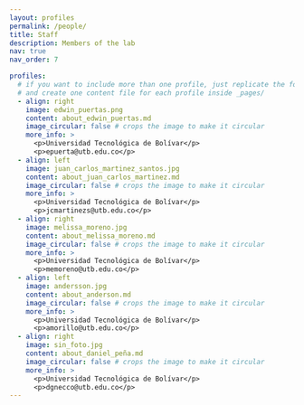 ```yaml
---
layout: profiles
permalink: /people/
title: Staff
description: Members of the lab
nav: true
nav_order: 7

profiles:
  # if you want to include more than one profile, just replicate the following block
  # and create one content file for each profile inside _pages/
  - align: right
    image: edwin_puertas.png
    content: about_edwin_puertas.md
    image_circular: false # crops the image to make it circular
    more_info: >
      <p>Universidad Tecnológica de Bolívar</p>
      <p>epuerta@utb.edu.co</p>
  - align: left
    image: juan_carlos_martinez_santos.jpg
    content: about_juan_carlos_martinez.md
    image_circular: false # crops the image to make it circular
    more_info: >
      <p>Universidad Tecnológica de Bolívar</p>
      <p>jcmartinezs@utb.edu.co</p>
  - align: right
    image: melissa_moreno.jpg
    content: about_melissa_moreno.md
    image_circular: false # crops the image to make it circular
    more_info: >
      <p>Universidad Tecnológica de Bolívar</p>
      <p>memoreno@utb.edu.co</p>
  - align: left
    image: andersson.jpg
    content: about_anderson.md
    image_circular: false # crops the image to make it circular
    more_info: >
      <p>Universidad Tecnológica de Bolívar</p>
      <p>amorillo@utb.edu.co</p> 
  - align: right
    image: sin_foto.jpg
    content: about_daniel_peña.md
    image_circular: false # crops the image to make it circular
    more_info: >
      <p>Universidad Tecnológica de Bolívar</p>
      <p>dgnecco@utb.edu.co</p>      
---
```

